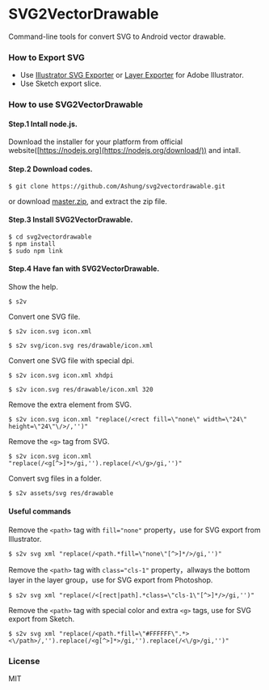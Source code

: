 # SVG2VectorDrawable

Command-line tools for convert SVG to Android vector drawable.

### How to Export SVG

* Use [Illustrator SVG Exporter](https://github.com/iconic/illustrator-svg-exporter) or [Layer Exporter](https://github.com/davidderaedt/Illustrator-Layer-Exporter) for Adobe Illustrator.
* Use Sketch export slice.

### How to use SVG2VectorDrawable

#### Step.1 Intall node.js.

Download the installer for your platform from
official website([https://nodejs.org](https://nodejs.org/download/)) and  intall.

#### Step.2 Download codes.

```
$ git clone https://github.com/Ashung/svg2vectordrawable.git
```

or download [master.zip](https://github.com/iconic/illustrator-svg-exporter/archive/master.zip), and extract the zip file.

#### Step.3 Install SVG2VectorDrawable.

```
$ cd svg2vectordrawable
$ npm install
$ sudo npm link
```

#### Step.4 Have fan with SVG2VectorDrawable.

Show the help.

```
$ s2v
```

Convert one SVG file.

```
$ s2v icon.svg icon.xml
```
```
$ s2v svg/icon.svg res/drawable/icon.xml
```

Convert one SVG file with special dpi.

```
$ s2v icon.svg icon.xml xhdpi
```
```
$ s2v icon.svg res/drawable/icon.xml 320
```

Remove the extra element from SVG.

```
$ s2v icon.svg icon.xml "replace(/<rect fill=\"none\" width=\"24\" height=\"24\"\/>/,'')"
```

Remove the `<g>` tag from SVG.

```
$ s2v icon.svg icon.xml "replace(/<g[^>]*>/gi,'').replace(/<\/g>/gi,'')"
```

Convert svg files in a folder.

```
$ s2v assets/svg res/drawable
```

#### Useful commands

Remove the `<path>` tag with `fill="none"` property，use for SVG export from Illustrator.

```
$ s2v svg xml "replace(/<path.*fill=\"none\"[^>]*/>/gi,'')"
```

Remove the `<path>` tag with `class="cls-1"` property，allways the bottom layer in the layer group，use for SVG export from Photoshop.

```
$ s2v svg xml "replace(/<[rect|path].*class=\"cls-1\"[^>]*/>/gi,'')"
```

Remove the `<path>` tag with special color and extra `<g>` tags, use for SVG export from Sketch.

```
$ s2v svg xml "replace(/<path.*fill=\"#FFFFFF\".*><\/path>/,'').replace(/<g[^>]*>/gi,'').replace(/<\/g>/gi,'')"
```

### License

MIT